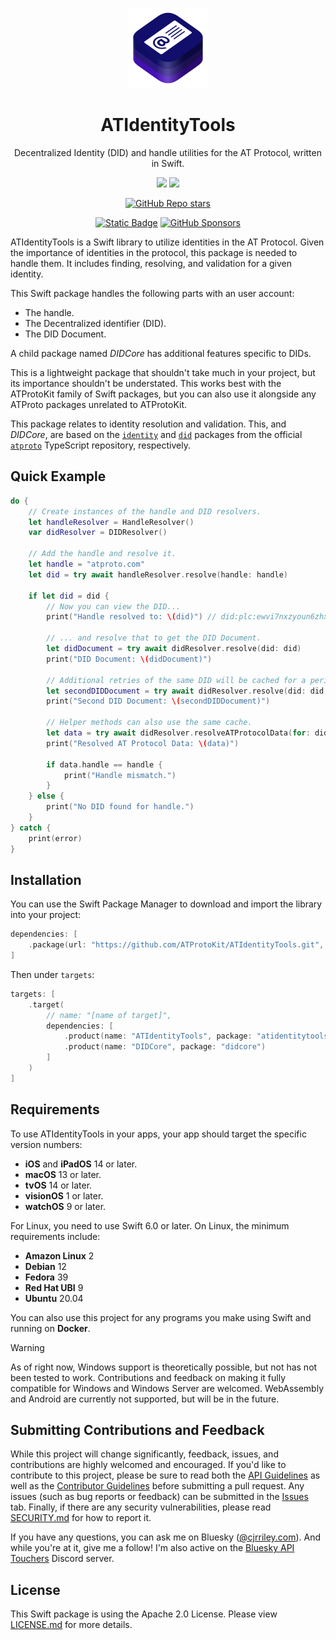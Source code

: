 <p align="center">
  <img src="https://github.com/ATProtoKit/ATIdentityTools/blob/main/Sources/ATIdentityTools/ATIdentityTools.docc/Resources/atidentitytools_icon.png" height="128" alt="An icon for ATIdentityTools, which contains three stacks of rounded rectangles in an isometric top view. At the top stack, there's an icon of a card with lines on the right side to signify information. On the left side, the at symbol is in a thick weight, with a pointed arrow at the tip, is displayed. The three stacks are, from top to bottom, blue, then two shades of purple.">
</p>

<h1 align="center">ATIdentityTools</h1>

<p align="center">Decentralized Identity (DID) and handle utilities for the AT Protocol, written in Swift.</p>

<div align="center">

[![](https://img.shields.io/endpoint?url=https%3A%2F%2Fswiftpackageindex.com%2Fapi%2Fpackages%2FATProtoKit%2FATIdentityTools%2Fbadge%3Ftype%3Dswift-versions)](https://swiftpackageindex.com/ATProtoKit/ATIdentityTools)
[![](https://img.shields.io/endpoint?url=https%3A%2F%2Fswiftpackageindex.com%2Fapi%2Fpackages%2FATProtoKit%2FATIdentityTools%2Fbadge%3Ftype%3Dplatforms)](https://swiftpackageindex.com/ATProtoKit/ATIdentityTools)

</div>
<div align="center">

[![GitHub Repo stars](https://img.shields.io/github/stars/ATProtoKit/ATIdentityTools?style=flat&logo=github)](https://github.com/ATProtoKit/ATIdentityTools)

</div>
<div align="center">

[![Static Badge](https://img.shields.io/badge/Follow-%40cjrriley.com-0073fa?style=flat&logo=bluesky&labelColor=%23151e27&link=https%3A%2F%2Fbsky.app%2Fprofile%2Fcjrriley.com)](https://bsky.app/profile/cjrriley.com)
[![GitHub Sponsors](https://img.shields.io/github/sponsors/masterj93?color=%23cb5f96&link=https%3A%2F%2Fgithub.com%2Fsponsors%2FMasterJ93)](https://github.com/sponsors/MasterJ93)

</div>

ATIdentityTools is a Swift library to utilize identities in the AT Protocol. Given the importance of identities in the protocol, this package is needed to handle them. It includes finding, resolving, and validation for a given identity.

This Swift package handles the following parts with an user account:
- The handle.
- The Decentralized identifier (DID).
- The DID Document.

A child package named _DIDCore_ has additional features specific to DIDs.

This is a lightweight package that shouldn't take much in your project, but its importance shouldn't be understated. This works best with the ATProtoKit family of Swift packages, but you can also use it alongside any ATProto packages unrelated to ATProtoKit.

This package relates to identity resolution and validation. This, and _DIDCore_, are based on the [`identity`](https://github.com/bluesky-social/atproto/tree/main/packages/identity) and [`did`](https://github.com/bluesky-social/atproto/tree/main/packages/did) packages from the official [`atproto`](https://github.com/bluesky-social/atproto) TypeScript repository, respectively.

## Quick Example
```swift
do {
    // Create instances of the handle and DID resolvers.
    let handleResolver = HandleResolver()
    var didResolver = DIDResolver()

    // Add the handle and resolve it.
    let handle = "atproto.com"
    let did = try await handleResolver.resolve(handle: handle)

    if let did = did {
        // Now you can view the DID...
        print("Handle resolved to: \(did)") // did:plc:ewvi7nxzyoun6zhxrhs64oiz

        // ... and resolve that to get the DID Document.
        let didDocument = try await didResolver.resolve(did: did)
        print("DID Document: \(didDocument)")

        // Additional retries of the same DID will be cached for a period of time. You can disable this by force refreshing.
        let secondDIDDocument = try await didResolver.resolve(did: did, willForceRefresh: true)
        print("Second DID Document: \(secondDIDDocument)")

        // Helper methods can also use the same cache.
        let data = try await didResolver.resolveATProtocolData(for: did)
        print("Resolved AT Protocol Data: \(data)")

        if data.handle == handle {
            print("Handle mismatch.")
        }
    } else {
        print("No DID found for handle.")
    }
} catch {
    print(error)
}

```

## Installation
You can use the Swift Package Manager to download and import the library into your project:
```swift
dependencies: [
    .package(url: "https://github.com/ATProtoKit/ATIdentityTools.git", from: "0.1.0")
]
```

Then under `targets`:
```swift
targets: [
    .target(
        // name: "[name of target]",
        dependencies: [
            .product(name: "ATIdentityTools", package: "atidentitytools"),
            .product(name: "DIDCore", package: "didcore")
        ]
    )
]
```

## Requirements
To use ATIdentityTools in your apps, your app should target the specific version numbers:
- **iOS** and **iPadOS** 14 or later.
- **macOS** 13 or later.
- **tvOS** 14 or later.
- **visionOS** 1 or later.
- **watchOS** 9 or later.

For Linux, you need to use Swift 6.0 or later. On Linux, the minimum requirements include:
- **Amazon Linux** 2
- **Debian** 12
- **Fedora** 39
- **Red Hat UBI** 9
- **Ubuntu** 20.04

You can also use this project for any programs you make using Swift and running on **Docker**.

> [!WARNING]
> As of right now, Windows support is theoretically possible, but not has not been tested to work. Contributions and feedback on making it fully compatible for Windows and Windows Server are welcomed. WebAssembly and Android are currently not supported, but will be in the future.

## Submitting Contributions and Feedback
While this project will change significantly, feedback, issues, and contributions are highly welcomed and encouraged. If you'd like to contribute to this project, please be sure to read both the [API Guidelines](https://github.com/ATProtoKit/ATIdentityTools/blob/main/API_GUIDELINES.md) as well as the [Contributor Guidelines](https://github.com/MasterJ93/ATProtoKit/blob/main/CONTRIBUTING.md) before submitting a pull request. Any issues (such as bug reports or feedback) can be submitted in the [Issues](https://github.com/ATProtoKit/ATIdentityTools/issues) tab. Finally, if there are any security vulnerabilities, please read [SECURITY.md](https://github.com/ATProtoKit/ATIdentityTools/blob/main/SECURITY.md) for how to report it.

If you have any questions, you can ask me on Bluesky ([@cjrriley.com](https://bsky.app/profile/cjrriley.com)). And while you're at it, give me a follow! I'm also active on the [Bluesky API Touchers](https://discord.gg/3srmDsHSZJ) Discord server.

## License
This Swift package is using the Apache 2.0 License. Please view [LICENSE.md](https://github.com/ATProtoKit/ATIdentityTools/blob/main/LICENSE.md) for more details.
